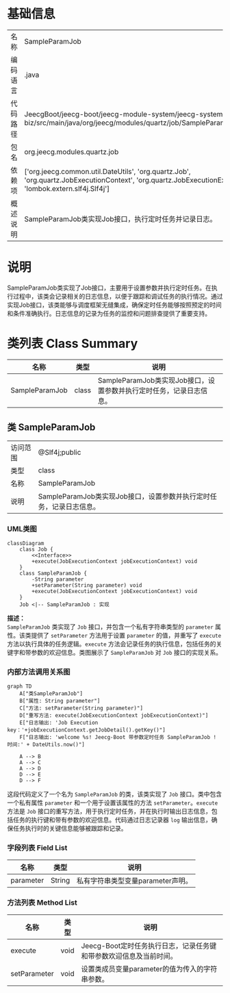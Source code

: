 # 基础信息

|      |      |
|------|------|
| 名称 | SampleParamJob |
| 编码语言 | .java |
| 代码路径 | JeecgBoot/jeecg-boot/jeecg-module-system/jeecg-system-biz/src/main/java/org/jeecg/modules/quartz/job/SampleParamJob.java |
| 包名 | org.jeecg.modules.quartz.job |
| 依赖项 | ['org.jeecg.common.util.DateUtils', 'org.quartz.Job', 'org.quartz.JobExecutionContext', 'org.quartz.JobExecutionException', 'lombok.extern.slf4j.Slf4j'] |
| 概述说明 | SampleParamJob类实现Job接口，执行定时任务并记录日志。 |

# 说明

SampleParamJob类实现了Job接口，主要用于设置参数并执行定时任务。在执行过程中，该类会记录相关的日志信息，以便于跟踪和调试任务的执行情况。通过实现Job接口，该类能够与调度框架无缝集成，确保定时任务能够按照预定的时间和条件准确执行。日志信息的记录为任务的监控和问题排查提供了重要支持。

# 类列表 Class Summary

| 名称   | 类型  | 说明 |
|-------|------|-------------|
| SampleParamJob | class | SampleParamJob类实现Job接口，设置参数并执行定时任务，记录日志信息。 |



## 类 SampleParamJob

|      |      |
|------|------|
| 访问范围 | @Slf4j;public |
| 类型 | class |
| 名称 | SampleParamJob |
| 说明 | SampleParamJob类实现Job接口，设置参数并执行定时任务，记录日志信息。 |


### UML类图

```mermaid
classDiagram
    class Job {
        <<Interface>>
        +execute(JobExecutionContext jobExecutionContext) void
    }
    class SampleParamJob {
        -String parameter
        +setParameter(String parameter) void
        +execute(JobExecutionContext jobExecutionContext) void
    }
    Job <|-- SampleParamJob : 实现
```

**描述：**  
`SampleParamJob` 类实现了 `Job` 接口，并包含一个私有字符串类型的 `parameter` 属性。该类提供了 `setParameter` 方法用于设置 `parameter` 的值，并重写了 `execute` 方法以执行具体的任务逻辑。`execute` 方法会记录任务的执行信息，包括任务的关键字和带参数的欢迎信息。类图展示了 `SampleParamJob` 对 `Job` 接口的实现关系。


### 内部方法调用关系图

```mermaid
graph TD
    A["类SampleParamJob"]
    B["属性: String parameter"]
    C["方法: setParameter(String parameter)"]
    D["重写方法: execute(JobExecutionContext jobExecutionContext)"]
    E["日志输出: 'Job Execution key：'+jobExecutionContext.getJobDetail().getKey()"]
    F["日志输出: 'welcome %s! Jeecg-Boot 带参数定时任务 SampleParamJob !   时间:' + DateUtils.now()"]

    A --> B
    A --> C
    A --> D
    D --> E
    D --> F
```

这段代码定义了一个名为 `SampleParamJob` 的类，该类实现了 `Job` 接口。类中包含一个私有属性 `parameter` 和一个用于设置该属性的方法 `setParameter`。`execute` 方法是 `Job` 接口的重写方法，用于执行定时任务，并在执行时输出日志信息，包括任务的执行键和带有参数的欢迎信息。代码通过日志记录器 `log` 输出信息，确保任务执行时的关键信息能够被跟踪和记录。

### 字段列表 Field List

| 名称  | 类型  | 说明 |
|-------|-------|------|
| parameter | String | 私有字符串类型变量parameter声明。 |

### 方法列表 Method List

| 名称  | 类型  | 说明 |
|-------|-------|------|
| execute | void | Jeecg-Boot定时任务执行日志，记录任务键和带参数欢迎信息及当前时间。 |
| setParameter | void | 设置类成员变量parameter的值为传入的字符串参数。 |





